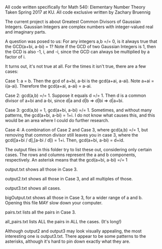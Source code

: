 All code written specifically for Math 540: Elementary Number Theory
Taken Spring 2017 at KU.
All code exclusive written by Zachary Bruennig

The current project is about Greatest Common Divisors of Gaussian Integers.
Gaussian Integers are complex numbers with integer-valued real and imaginary parts.

A question was posed to us: For any integers a,b =/= 0, is it always true that the GCD(a+bi, a-bi) = 1?
Note if the GCD of two Gaussian Integers is 1, then the GCD is also -1, i, and -i, since the GCD can always be multiplied by a factor of i.

It turns out, it's not true at all. For the times it isn't true, there are a few cases:

Case 1: a = b. Then the gcd of a+bi, a-bi is the gcd(a+ai, a-ai). Note a+ai = i(a-ai). Therefore the gcd(a+ai, a-ai) = a-ai.

Case 2: gcd(a,b) =/= 1. Suppose it equals d =/= 1. Then d is a common divisor of a+bi and a-bi, since d|a and d|b => d|bi => d|a+bi.

Case 3: gcd(a,b) = 1, gcd(a+bi, a-bi) =/= 1. Sometimes, and without many patterns, the gcd(a+bi, a-bi) = 1+i. I do not know what causes this, and this would be an area where I could do further research.

Case 4: A combination of Case 2 and Case 3, where gcd(a,b) =/= 1, but removing that common divisor still leaves you in case 3, where the gcd([a+bi / d],[a-bi / d]) = 1+i. Then, gcd(a+bi, a-bi) = d+id.

The output files in this folder try to list these out, considering only certain cases. The rows and columns represent the a and b components, respectively. An asterisk means that the gcd(a+bi, a-bi) =/= 1

output.txt shows all those in Case 3.

output2.txt shows all those in Case 3, and all multiples of those.

output3.txt shows all cases.

bigOutput.txt shows all those in Case 3, for a wider range of a and b. Opening this file MAY slow down your computer.

pairs.txt lists all the pairs in Case 3.

all_pairs.txt lists ALL the pairs in ALL the cases. (It's long!)

Although output2 and output3 may look visually appealing, the most interesting one is output3.txt. There appear to be some patterns to the asterisks, although it's hard to pin down exactly what they are.
